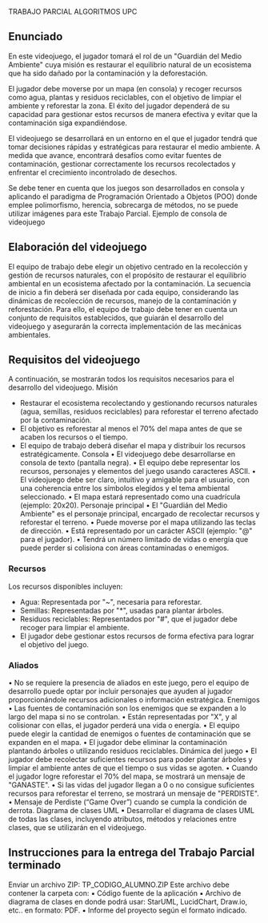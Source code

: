 TRABAJO PARCIAL ALGORITMOS UPC

## Enunciado
   
En este videojuego, el jugador tomará el rol de un "Guardián del Medio Ambiente" cuya misión es
restaurar el equilibrio natural de un ecosistema que ha sido dañado por la contaminación y la
deforestación.

El jugador debe moverse por un mapa (en consola) y recoger recursos como agua, plantas
y residuos reciclables, con el objetivo de limpiar el ambiente y reforestar la zona. El éxito del jugador
dependerá de su capacidad para gestionar estos recursos de manera efectiva y evitar que la
contaminación siga expandiéndose.

El videojuego se desarrollará en un entorno en el que el jugador tendrá que tomar decisiones rápidas y
estratégicas para restaurar el medio ambiente. A medida que avance, encontrará desafíos como evitar
fuentes de contaminación, gestionar correctamente los recursos recolectados y enfrentar el crecimiento
incontrolado de desechos.

Se debe tener en cuenta que los juegos son desarrollados en consola y aplicando el paradigma
de Programación Orientado a Objetos (POO) donde emplee polimorfismo, herencia, sobrecarga
de métodos, no se puede utilizar imágenes para este Trabajo Parcial.
Ejemplo de consola de videojuego


## Elaboración del videojuego

El equipo de trabajo debe elegir un objetivo centrado
en la recolección y gestión de recursos naturales, con el propósito de restaurar el equilibrio
ambiental en un ecosistema afectado por la contaminación. La secuencia de inicio a fin deberá
ser diseñada por cada equipo, considerando las dinámicas de recolección de recursos, manejo de
la contaminación y reforestación. Para ello, el equipo de trabajo debe tener en cuenta un
conjunto de requisitos establecidos, que guiarán el desarrollo del videojuego y asegurarán la
correcta implementación de las mecánicas ambientales.

## Requisitos del videojuego
A continuación, se mostrarán todos los requisitos necesarios para el desarrollo del videojuego.
Misión
- Restaurar el ecosistema recolectando y gestionando recursos naturales (agua, semillas,
residuos reciclables) para reforestar el terreno afectado por la contaminación.
- El objetivo es reforestar al menos el 70% del mapa antes de que se acaben los recursos
o el tiempo.
- El equipo de trabajo deberá diseñar el mapa y distribuir los recursos estratégicamente.
Consola
• El videojuego debe desarrollarse en consola de texto (pantalla negra).
• El equipo debe representar los recursos, personajes y elementos del juego usando
caracteres ASCII.
• El videojuego debe ser claro, intuitivo y amigable para el usuario, con una coherencia
entre los símbolos elegidos y el tema ambiental seleccionado.
• El mapa estará representado como una cuadrícula (ejemplo: 20x20).
Personaje principal
• El "Guardián del Medio Ambiente" es el personaje principal, encargado de recolectar
recursos y reforestar el terreno.
• Puede moverse por el mapa utilizando las teclas de dirección.
• Está representado por un carácter ASCII (ejemplo: "@" para el jugador).
• Tendrá un número limitado de vidas o energía que puede perder si colisiona con áreas
contaminadas o enemigos.

### Recursos
Los recursos disponibles incluyen:
- Agua: Representada por "~", necesaria para reforestar.
- Semillas: Representadas por "*", usadas para plantar árboles.
- Residuos reciclables: Representados por "#", que el jugador debe recoger para limpiar el
ambiente.
- El jugador debe gestionar estos recursos de forma efectiva para lograr el objetivo del
juego.

### Aliados
• No se requiere la presencia de aliados en este juego, pero el equipo de desarrollo puede
optar por incluir personajes que ayuden al jugador proporcionándole recursos
adicionales o información estratégica.
Enemigos
• Las fuentes de contaminación son los enemigos que se expanden a lo largo del mapa si
no se controlan.
• Están representadas por "X", y al colisionar con ellas, el jugador perderá una vida o
energía.
• El equipo puede elegir la cantidad de enemigos o fuentes de contaminación que se
expanden en el mapa.
• El jugador debe eliminar la contaminación plantando árboles o utilizando residuos
reciclables.
Dinámica del juego
• El jugador debe recolectar suficientes recursos para poder plantar árboles y limpiar
el ambiente antes de que el tiempo o sus vidas se agoten.
• Cuando el jugador logre reforestar el 70% del mapa, se mostrará un mensaje de
"GANASTE".
• Si las vidas del jugador llegan a 0 o no consigue suficientes recursos para reforestar el
terreno, se mostrará un mensaje de "PERDISTE".
• Mensaje de Perdiste (“Game Over”) cuando se cumpla la condición de derrota.
Diagrama de clases UML
▪ Desarrollar el diagrama de clases UML de todas las clases, incluyendo atributos, métodos
y relaciones entre clases, que se utilizarán en el videojuego.



## Instrucciones para la entrega del Trabajo Parcial terminado
Enviar un archivo ZIP: TP_CODIGO_ALUMNO.ZIP
Este archivo debe contener la carpeta con:
▪ Código fuente de la aplicación
▪ Archivo de diagrama de clases en donde podrá usar: StarUML, LucidChart, Draw.io, etc.. en
formato: PDF.
▪ Informe del proyecto según el formato indicado.
